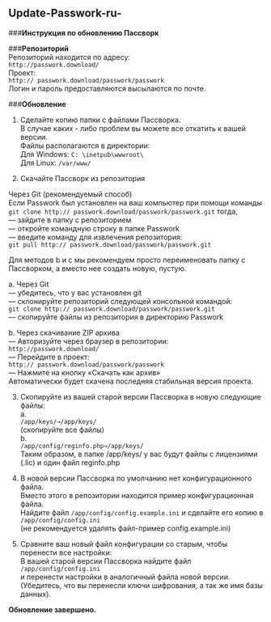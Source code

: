 ## Update-Passwork-ru-

###**Инструкция по обновлению Пассворк**

###**Репозиторий**  
Репозиторий находится по адресу:   
`http://passwork.download/`  
Проект:   
`http:// passwork.download/passwork/passwork`  
Логин и пароль предоставляются высылаются по почте.  
  
###**Обновление**  
1. Сделайте копию папки с файлами Пассворка.   
В случае каких - либо проблем вы можете все откатить к вашей версии.   
Файлы располагаются в директории:  
Для Windows: `С: \inetpub\wwwroot\`   
Для Linux: `/var/www/`   
  
2. Скачайте Пассворк из репозитория  
  
Через Git (рекомендуемый способ)  
Если Passwork был установлен на ваш компьютер при помощи команды   
`git clone http:// passwork.download/passwork/passwork.git` тогда,  
— зайдите в папку с репозиторием  
— откройте командную строку в папке Passwork  
— введите команду для извлечения репозитория:  
`git pull http:// passwork.download/passwork/passwork.git`   
  
Для методов b и c мы рекомендуем просто переименовать папку с Пассворком, а вместо нее создать новую, пустую.  
  
a. Через Git   
— убедитесь, что у вас установлен git   
— склонируйте репозиторий следующей консольной командой:    
`git clone http:// passwork.download/passwork/passwork.git`   
— скопируйте файлы из репозитория в директорию Passwork  
  
b. Через скачивание ZIP архива   
— Авторизуйте через браузер в репозитории:   
`http://passwork.download/`  
— Перейдите в проект:   
`http:// passwork.download/passwork/passwork`  
— Нажмите на кнопку «Скачать как архив»   
Автоматически будет скачена последняя стабильная версия проекта.    
  
3. Скопируйте из вашей старой версии Пассворка в новую следующие файлы:   
a.  
`/app/keys/→/app/keys/`  
(скопируйте все файлы)  
b.  
`/app/config/reginfo.php→/app/keys/`  
Таким образом, в папке /app/keys/ у вас будут файлы с лицензиями (.lic) и один файл reginfo.php  
  
4. В новой версии Пассворка по умолчанию нет конфигурационного файла.   
Вместо этого в репозитории находится пример конфигурационная файла.   
Найдите файл `/app/config/config.example.ini` и сделайте его копию в `/app/config/config.ini`  
(не рекомендуется удалять файл-пример config.example.ini)  
  
5. Сравните ваш новый файл конфигурации со старым, чтобы перенести все настройки:   
В вашей старой версии Пассворка найдите файл   
`/app/config/config.ini`  
и перенести настройки в аналогичный файла новой версии.   
(Убедитесь, что вы перенесли ключи шифрования, а так же имя базы данных).  
  
**Обновление завершено.**
